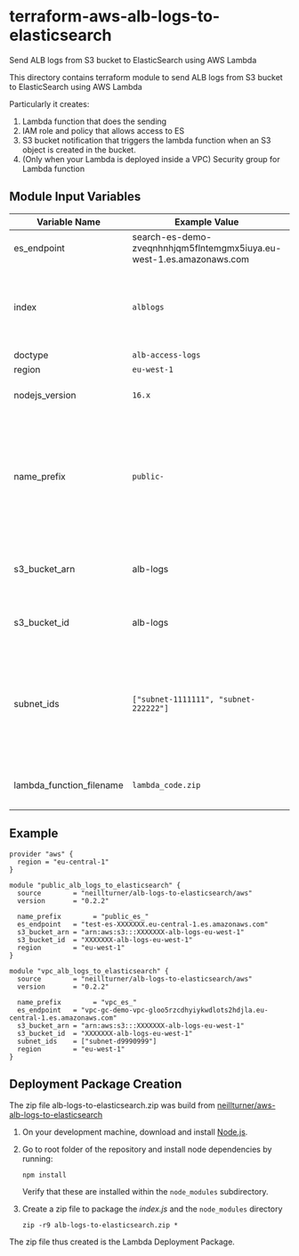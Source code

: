 # terraform-aws-alb-logs-to-elasticsearch
Send ALB logs from S3 bucket to ElasticSearch using AWS Lambda

This directory contains terraform module to send ALB logs from S3 bucket to ElasticSearch using AWS Lambda

Particularly it creates:

1. Lambda function that does the sending
2. IAM role and policy that allows access to ES
3. S3 bucket notification that triggers the lambda function when an S3 object is created in the bucket.
4. (Only when your Lambda is deployed inside a VPC) Security group for Lambda function

## Module Input Variables


| Variable Name            | Example Value                                                        | Description                                                                                                             | Default Value                                  | Required |
| ------------------------ | -------------------------------------------------------------------- | ----------------------------------------------------------------------------------------------------------------------- | ---------------------------------------------- | -------- |
| es_endpoint              | search-es-demo-zveqnhnhjqm5flntemgmx5iuya.eu-west-1.es.amazonaws.com | AWS ES fqdn without http://                                                                                             | `None`                                         | True     |
| index                    | `alblogs`                                                            | Index to create. adds a timestamp to index. Example: alblogs-2016.03.31`                                                | `alblogs`                                      | False    |
| doctype                  | `alb-access-logs`                                                    | doctype                                                                                                                 | `alb-access-logs`                              | False    |
| region                   | `eu-west-1`                                                          | AWS region                                                                                                              | `None`                                         | True     |
| nodejs_version           | `16.x`                                                               | Nodejs version to be used                                                                                               | `14.x`                                         | False    |
| name_prefix                   | `public-`                                                            | A name_prefix for the resource names, this helps create multiple instances of this stack for different environments          |                                                | False    |
| s3_bucket_arn            | alb-logs                                                             | The arn of the s3 bucket containing the alb logs                                                                        | `None`                                         | True     |
| s3_bucket_id             | alb-logs                                                             | The id of the s3 bucket containing the alb logs                                                                         | `None`                                         | True     |
| subnet_ids               | `["subnet-1111111", "subnet-222222"]`                                | Subnet IDs you want to deploy the lambda in. Only fill this in if you want to deploy your Lambda function inside a VPC. |                                                | False    |
| lambda_function_filename | `lambda_code.zip`                                                    | Filename with the lambda's source code.                                                                                 | `${path.module}/alb-logs-to-elasticsearch.zip` | False    |

## Example

```
provider "aws" {
  region = "eu-central-1"
}

module "public_alb_logs_to_elasticsearch" {
  source        = "neillturner/alb-logs-to-elasticsearch/aws"
  version       = "0.2.2"

  name_prefix        = "public_es_"
  es_endpoint   = "test-es-XXXXXXX.eu-central-1.es.amazonaws.com"
  s3_bucket_arn = "arn:aws:s3:::XXXXXXX-alb-logs-eu-west-1"
  s3_bucket_id  = "XXXXXXX-alb-logs-eu-west-1"
  region        = "eu-west-1"
}

module "vpc_alb_logs_to_elasticsearch" {
  source        = "neillturner/alb-logs-to-elasticsearch/aws"
  version       = "0.2.2"

  name_prefix        = "vpc_es_"
  es_endpoint   = "vpc-gc-demo-vpc-gloo5rzcdhyiykwdlots2hdjla.eu-central-1.es.amazonaws.com"
  s3_bucket_arn = "arn:aws:s3:::XXXXXXX-alb-logs-eu-west-1"
  s3_bucket_id  = "XXXXXXX-alb-logs-eu-west-1"
  subnet_ids    = ["subnet-d9990999"]
  region        = "eu-west-1"
}
```

## Deployment Package Creation

The zip file alb-logs-to-elasticsearch.zip was build from [neillturner/aws-alb-logs-to-elasticsearch](https://github.com/neillturner/aws-alb-logs-to-elasticsearch)

1. On your development machine, download and install [Node.js](https://nodejs.org/en/).
2. Go to root folder of the repository and install node dependencies by running:

   ```
   npm install
   ```

   Verify that these are installed within the `node_modules` subdirectory.
3. Create a zip file to package the *index.js* and the `node_modules` directory

   ```
   zip -r9 alb-logs-to-elasticsearch.zip *
   ```

The zip file thus created is the Lambda Deployment Package.
